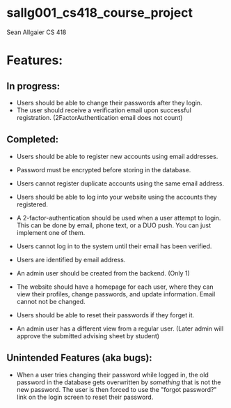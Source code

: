 # sallg001_cs418_course_project

Sean Allgaier
CS 418


# Features:

## In progress:
* Users should be able to change their passwords after they login.
* The user should receive a verification email upon successful registration. (2FactorAuthentication email does not count) 

## Completed:
* Users should be able to register new accounts using email addresses.
* Password must be encrypted before storing in the database.
* Users cannot register duplicate accounts using the same email address.

* Users should be able to log into your website using the accounts they registered.
* A 2-factor-authentication should be used when a user attempt to login. This can be done by email, phone text, or a DUO push. You can just implement one of them.
* Users cannot log in to the system until their email has been verified.
* Users are identified by email address.
* An admin user should be created from the backend. (Only 1)
* The website should have a homepage for each user, where they can view their profiles, change passwords, and update information. Email cannot not be changed.
* Users should be able to reset their passwords if they forget it.
* An admin user has a different view from a regular user. (Later admin will approve the submitted advising sheet by student)

## Unintended Features (aka bugs):
* When a user tries changing their password while logged in, the old password in the database gets overwritten by *something* that is not the new password. The user is then forced to use the "forgot password?" link on the login screen to reset their password.
